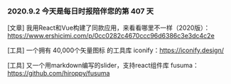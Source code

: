### 2020.9.2 今天是每日时报陪伴您的第 407 天

[文章] 我用React和Vue构建了同款应用，来看看哪里不一样（2020版）：<https://www.ershicimi.com/p/0cc0282c4670ccc96d6386c3e3dc4c2e>

[工具] 一个拥有 40,000个矢量图标 的工具库 iconify：<https://iconify.design/>

[工具] 又一个用markdown编写的slider，支持react组件库 fusuma：<https://github.com/hiroppy/fusuma>
